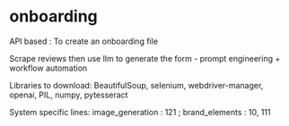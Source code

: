 # onboarding

API based : To create an onboarding file

Scrape reviews then use llm to generate the form - prompt engineering + workflow automation

Libraries to download:
BeautifulSoup,
selenium,
webdriver-manager,
openai,
PIL,
numpy,
pytesseract

System specific lines:
image_generation : 121 ; 
brand_elements : 10, 111
